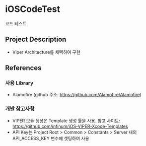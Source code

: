 # iOSCodeTest
코드 테스트

## Project Description
* Viper Architecture를 채택하여 구현

## References
### 사용 Library
* Alamofire (github 주소: https://github.com/Alamofire/Alamofire)

### 개발 참고사항
* VIPER 모듈 생성은 Template 생성 툴을 사용. 참고 사이트: https://github.com/infinum/iOS-VIPER-Xcode-Templates
* API Key는 Project Root > Common > Constants > Server 내의 API_ACCESS_KEY 변수에 셋팅하여 사용
